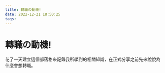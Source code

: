 ```yaml
---
title: 轉職の動機!
date: 2022-12-21 18:50:25
tags:
---
```

<!-- more -->

# 轉職の動機!

花了一天建立這個部落格來記錄我所學到的相關知識，在正式分享之前先來說說為什麼會想轉職。

